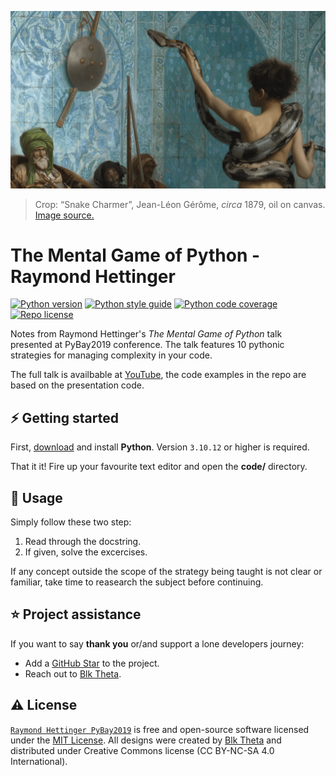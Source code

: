 [![Raymond Hettinger PyBay2019][repo_banner_img]][repo_url]

> Crop: “Snake Charmer”, Jean-Léon Gérôme, *circa* 1879, oil on canvas. [Image source.][repo_banner_url]

# The Mental Game of Python - Raymond Hettinger

[![Python version][py_version_img]][repo_url]
[![Python style guide][py_style_guide_img]][repo_url]
[![Python code coverage][py_code_coverage_img]][repo_url]
[![Repo license][repo_license_img]][repo_license_url]

Notes from Raymond Hettinger's *The Mental Game of Python* talk presented at PyBay2019 conference. The talk features 10 pythonic strategies for managing complexity in your code. 

The full talk is availbable at [YouTube][rh_pybay2019_yt], the code examples in the repo are based on the presentation code.

## ⚡️ Getting started
First, [download][py_download_url] and install **Python**. Version `3.10.12` or higher is required.

That it it! Fire up your favourite text editor and open the **code/** directory.

## 🔧 Usage
Simply follow these two step:
1. Read through the docstring.
2. If given, solve the excercises.

If any concept outside the scope of the strategy being taught is not clear or familiar, take time to reasearch the subject before continuing.

## ⭐️ Project assistance
If you want to say **thank you** or/and support a lone developers journey:

- Add a [GitHub Star][repo_url] to the project.
- Reach out to [Blk Theta][author].

## ⚠️ License

[`Raymond Hettinger PyBay2019`][repo_url] is free and open-source software licensed under the [MIT License][repo_license_url]. All designs were created by [Blk Theta][author] and distributed under Creative Commons license (CC BY-NC-SA 4.0 International).

<!--Python-->
[py_version_img]: https://img.shields.io/badge/Python-3.10.12-yellow?style=for-the-badge&logo=none
[py_style_guide_img]: https://img.shields.io/badge/Style_guide-PEP8-blue?style=for-the-badge&logo=none
[py_code_coverage_img]: https://img.shields.io/badge/Code_coverage-NA-success?style=for-the-badge&logo=none
[py_download_url]: https://www.python.org/downloads/

<!-- Repository -->
[repo_url]: https://github.com/blktheta/raymond-hettinger-pybay2019
[repo_banner_url]: https://upload.wikimedia.org/wikipedia/commons/a/a9/Jean-L%C3%A9on_G%C3%A9r%C3%B4me_-_Le_charmeur_de_serpents.jpg
[repo_banner_img]: https://github.com/blktheta/raymond-hettinger-pybay2019/blob/main/media/SnakeCharmer-JeanLeonGerome.png
[repo_license_url]: https://github.com/blktheta/raymond-hettinger-pybay2019/blob/main/LICENSE.md
[repo_license_img]: https://img.shields.io/badge/license-MIT-red?style=for-the-badge&logo=none

<!-- Project -->

<!-- Author -->
[author]: https://github.com/blktheta

<!-- Readme links -->
[rh_pybay2019_yt]: https://www.youtube.com/watch?v=UANN2Eu6ZnM
